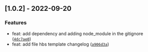 ## [1.0.2] - 2022-09-20

### Features

- feat: add dependency and adding node_module in the gitignore ([`4dc7ae0`](https://github.com/cesargarcia2194/changelog-test/commit/4dc7ae0508ccce981cb945a56cb39cf278bb46d5))
- feat: add file hbs template changelog ([`a906d3a`](https://github.com/cesargarcia2194/changelog-test/commit/a906d3a6181d390763677eea9376a43c765986cc))



